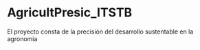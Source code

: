 # AgricultPresic_ITSTB
El proyecto consta de la precisión del desarrollo sustentable en la agronomia
